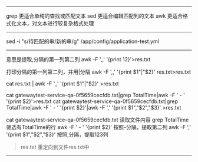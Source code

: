 



---------------------------------------------------------------------------------------------------------------------


grep 更适合单纯的查找或匹配文本
sed 更适合编辑匹配到的文本
awk 更适合格式化文本，对文本进行较复杂格式处理


---------------------------------------------------------------------------------------------------------------------

sed -i "s/待匹配的串/新的串/g" /app/config/application-test.yml



---------------------------------------------------------------------------------------------------------------------


意思是提取,分隔的第一列第二列
awk -F ',,' '{print $1$2}'>res.txt


打印分隔的第一列第二列，并用|分隔
awk -F ',,' '{print $1"|"$2}' res.txt>res.txt

cat res.txt | awk -F ',,' '{print $1"|"$2}' >res.txt


cat gatewaytest-service-qa-0f5659cecfdb.txt|grep TotalTime|awk -F ' - ' '{print $2}'>res.txt
cat gatewaytest-service-qa-0f5659cecfdb.txt|grep TotalTime|awk -F ' - ' '{print $2}'|awk -F ',' '{print $1","$2","$3}' >res.txt

cat gatewaytest-service-qa-0f5659cecfdb.txt 读取文件内容
grep TotalTime 筛选有TotalTime的行
awk -F ' - ' '{print $2}' 按照-分隔，提取第二列
awk -F ',' '{print $1","$2","$3}'  按照,分隔，提取123列
>res.txt 重定向到文件res.txt中




---------------------------------------------------------------------------------------------------------------------







